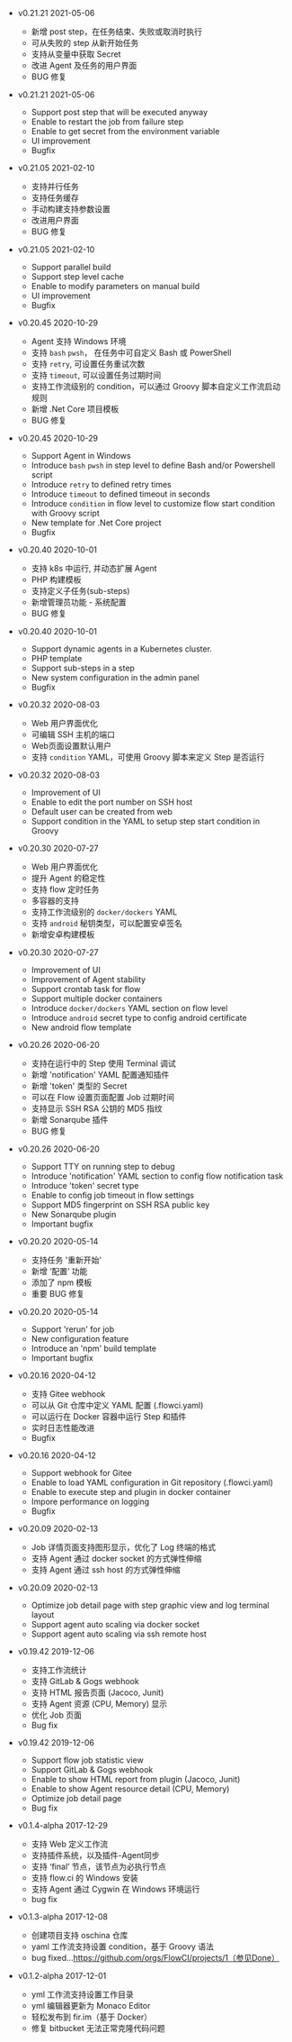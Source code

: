 - v0.21.21 2021-05-06
  * 新增 post step，在任务结束、失败或取消时执行
  * 可从失败的 step 从新开始任务
  * 支持从变量中获取 Secret
  * 改进 Agent 及任务的用户界面
  * BUG 修复

- v0.21.21 2021-05-06
  * Support post step that will be executed anyway
  * Enable to restart the job from failure step
  * Enable to get secret from the environment variable
  * UI improvement
  * Bugfix

- v0.21.05 2021-02-10
  * 支持并行任务
  * 支持任务缓存
  * 手动构建支持参数设置
  * 改进用户界面
  * BUG 修复

- v0.21.05 2021-02-10
  * Support parallel build
  * Support step level cache
  * Enable to modify parameters on manual build
  * UI improvement
  * Bugfix


- v0.20.45 2020-10-29
  * Agent 支持 Windows 环境
  * 支持 `bash` `pwsh`， 在任务中可自定义 Bash 或 PowerShell
  * 支持 `retry`, 可设置任务重试次数
  * 支持 `timeout`, 可以设置任务过期时间
  * 支持工作流级别的 condition，可以通过 Groovy 脚本自定义工作流启动规则
  * 新增 .Net Core 项目模板
  * BUG 修复

- v0.20.45 2020-10-29
  * Support Agent in Windows
  * Introduce `bash` `pwsh` in step level to define Bash and/or Powershell script
  * Introduce `retry` to defined retry times
  * Introduce `timeout` to defined timeout in seconds
  * Introduce `condition` in flow level to customize flow start condition with Groovy script
  * New template for .Net Core project
  * Bugfix

- v0.20.40 2020-10-01
  * 支持 k8s 中运行, 并动态扩展 Agent
  * PHP 构建模板
  * 支持定义子任务(sub-steps)
  * 新增管理员功能 - 系统配置
  * BUG 修复

- v0.20.40 2020-10-01
  * Support dynamic agents in a Kubernetes cluster.
  * PHP template
  * Support sub-steps in a step
  * New system configuration in the admin panel
  * Bugfix

- v0.20.32 2020-08-03
  * Web 用户界面优化
  * 可编辑 SSH 主机的端口
  * Web页面设置默认用户
  * 支持 `condition` YAML，可使用 Groovy 脚本来定义 Step 是否运行

- v0.20.32 2020-08-03
  * Improvement of UI
  * Enable to edit the port number on SSH host
  * Default user can be created from web
  * Support condition in the YAML to setup step start condition in Groovy

- v0.20.30 2020-07-27
  * Web 用户界面优化
  * 提升 Agent 的稳定性
  * 支持 flow 定时任务
  * 多容器的支持
  * 支持工作流级别的 `docker/dockers` YAML
  * 支持 `android` 秘钥类型，可以配置安卓签名
  * 新增安卓构建模板

- v0.20.30 2020-07-27
  * Improvement of UI
  * Improvement of Agent stability
  * Support crontab task for flow
  * Support multiple docker containers
  * Introduce `docker/dockers` YAML section on flow level
  * Introduce `android` secret type to config android certificate
  * New android flow template

- v0.20.26 2020-06-20
  * 支持在运行中的 Step 使用 Terminal 调试
  * 新增 'notification' YAML 配置通知插件
  * 新增 'token' 类型的 Secret
  * 可以在 Flow 设置页面配置 Job 过期时间
  * 支持显示 SSH RSA 公钥的 MD5 指纹
  * 新增 Sonarqube 插件
  * BUG 修复

- v0.20.26 2020-06-20
  * Support TTY on running step to debug
  * Introduce 'notification' YAML section to config flow notification task
  * Introduce 'token' secret type
  * Enable to config job timeout in flow settings
  * Support MD5 fingerprint on SSH RSA public key
  * New Sonarqube plugin
  * Important bugfix

- v0.20.20 2020-05-14
  * 支持任务 '重新开始'
  * 新增 ‘配置’ 功能
  * 添加了 npm 模板
  * 重要 BUG 修复

- v0.20.20 2020-05-14
  * Support 'rerun' for job
  * New configuration feature
  * Introduce an 'npm' build template
  * Important bugfix

- v0.20.16 2020-04-12
  * 支持 Gitee webhook
  * 可以从 Git 仓库中定义 YAML 配置 (.flowci.yaml)
  * 可以运行在 Docker 容器中运行 Step 和插件
  * 实时日志性能改进
  * Bugfix

- v0.20.16 2020-04-12
  * Support webhook for Gitee
  * Enable to load YAML configuration in Git repository (.flowci.yaml)
  * Enable to execute step and plugin in docker container
  * Impore performance on logging
  * Bugfix

- v0.20.09 2020-02-13
  * Job 详情页面支持图形显示，优化了 Log 终端的格式
  * 支持 Agent 通过 docker socket 的方式弹性伸缩
  * 支持 Agent 通过 ssh host 的方式弹性伸缩

- v0.20.09 2020-02-13
  * Optimize job detail page with step graphic view and log terminal layout
  * Support agent auto scaling via docker socket
  * Support agent auto scaling via ssh remote host

- v0.19.42 2019-12-06
  * 支持工作流统计
  * 支持 GitLab & Gogs webhook
  * 支持 HTML 报告页面 (Jacoco, Junit)
  * 支持 Agent 资源 (CPU, Memory) 显示
  * 优化 Job 页面
  * Bug fix
  
- v0.19.42 2019-12-06
  * Support flow job statistic view 
  * Support GitLab & Gogs webhook
  * Enable to show HTML report from plugin (Jacoco, Junit)
  * Enable to show Agent resource detail (CPU, Memory)
  * Optimize job detail page
  * Bug fix

- v0.1.4-alpha 2017-12-29
  * 支持 Web 定义工作流
  * 支持插件系统，以及插件-Agent同步
  * 支持 ‘final’ 节点，该节点为必执行节点
  * 支持 flow.ci 的 Windows 安装
  * 支持 Agent 通过 Cygwin 在 Windows 环境运行
  * bug fix
  
- v0.1.3-alpha 2017-12-08
  * 创建项目支持 oschina 仓库
  * yaml 工作流支持设置 condition，基于 Groovy 语法
  * bug fixed...https://github.com/orgs/FlowCI/projects/1（参见Done）
  
- v0.1.2-alpha 2017-12-01
  * yml 工作流支持设置工作目录    
  * yml 编辑器更新为 Monaco Editor
  * 轻松发布到 fir.im（基于 Docker）
  * 修复 bitbucket 无法正常克隆代码问题
